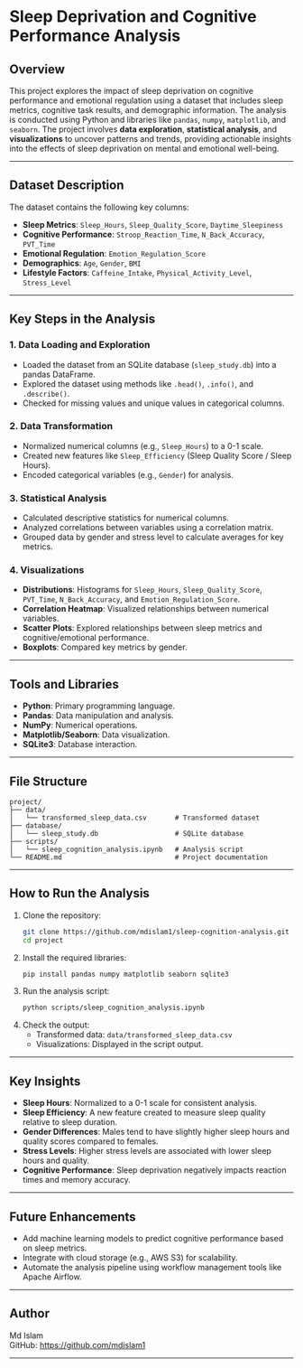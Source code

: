 # Sleep Deprivation and Cognitive Performance Analysis

## Overview
This project explores the impact of sleep deprivation on cognitive performance and emotional regulation using a dataset that includes sleep metrics, cognitive task results, and demographic information. The analysis is conducted using Python and libraries like `pandas`, `numpy`, `matplotlib`, and `seaborn`. The project involves **data exploration**, **statistical analysis**, and **visualizations** to uncover patterns and trends, providing actionable insights into the effects of sleep deprivation on mental and emotional well-being.

---

## Dataset Description
The dataset contains the following key columns:
- **Sleep Metrics**: `Sleep_Hours`, `Sleep_Quality_Score`, `Daytime_Sleepiness`
- **Cognitive Performance**: `Stroop_Reaction_Time`, `N_Back_Accuracy`, `PVT_Time`
- **Emotional Regulation**: `Emotion_Regulation_Score`
- **Demographics**: `Age`, `Gender`, `BMI`
- **Lifestyle Factors**: `Caffeine_Intake`, `Physical_Activity_Level`, `Stress_Level`

---

## Key Steps in the Analysis

### 1. **Data Loading and Exploration**
- Loaded the dataset from an SQLite database (`sleep_study.db`) into a pandas DataFrame.
- Explored the dataset using methods like `.head()`, `.info()`, and `.describe()`.
- Checked for missing values and unique values in categorical columns.

### 2. **Data Transformation**
- Normalized numerical columns (e.g., `Sleep_Hours`) to a 0-1 scale.
- Created new features like `Sleep_Efficiency` (Sleep Quality Score / Sleep Hours).
- Encoded categorical variables (e.g., `Gender`) for analysis.

### 3. **Statistical Analysis**
- Calculated descriptive statistics for numerical columns.
- Analyzed correlations between variables using a correlation matrix.
- Grouped data by gender and stress level to calculate averages for key metrics.

### 4. **Visualizations**
- **Distributions**: Histograms for `Sleep_Hours`, `Sleep_Quality_Score`, `PVT_Time`, `N_Back_Accuracy`, and `Emotion_Regulation_Score`.
- **Correlation Heatmap**: Visualized relationships between numerical variables.
- **Scatter Plots**: Explored relationships between sleep metrics and cognitive/emotional performance.
- **Boxplots**: Compared key metrics by gender.

---

## Tools and Libraries
- **Python**: Primary programming language.
- **Pandas**: Data manipulation and analysis.
- **NumPy**: Numerical operations.
- **Matplotlib/Seaborn**: Data visualization.
- **SQLite3**: Database interaction.

---

## File Structure
```
project/
├── data/
│   └── transformed_sleep_data.csv       # Transformed dataset
├── database/
│   └── sleep_study.db                   # SQLite database
├── scripts/
│   └── sleep_cognition_analysis.ipynb   # Analysis script
└── README.md                            # Project documentation
```

---

## How to Run the Analysis
1. Clone the repository:
   ```bash
   git clone https://github.com/mdislam1/sleep-cognition-analysis.git
   cd project
   ```
2. Install the required libraries:
   ```bash
   pip install pandas numpy matplotlib seaborn sqlite3
   ```
3. Run the analysis script:
   ```bash
   python scripts/sleep_cognition_analysis.ipynb
   ```
4. Check the output:
   - Transformed data: `data/transformed_sleep_data.csv`
   - Visualizations: Displayed in the script output.

---

## Key Insights
- **Sleep Hours**: Normalized to a 0-1 scale for consistent analysis.
- **Sleep Efficiency**: A new feature created to measure sleep quality relative to sleep duration.
- **Gender Differences**: Males tend to have slightly higher sleep hours and quality scores compared to females.
- **Stress Levels**: Higher stress levels are associated with lower sleep hours and quality.
- **Cognitive Performance**: Sleep deprivation negatively impacts reaction times and memory accuracy.

---

## Future Enhancements
- Add machine learning models to predict cognitive performance based on sleep metrics.
- Integrate with cloud storage (e.g., AWS S3) for scalability.
- Automate the analysis pipeline using workflow management tools like Apache Airflow.

---

## Author
Md Islam  
GitHub: https://github.com/mdislam1

---
